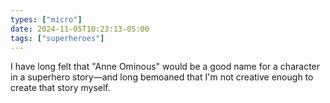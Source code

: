 ```yaml
---
types: ["micro"]
date: 2024-11-05T10:23:13-05:00
tags: ["superheroes"]
---
```

I have long felt that "Anne Ominous" would be a good name for a character in a superhero story—and long bemoaned that I'm not creative enough to create that story myself.
